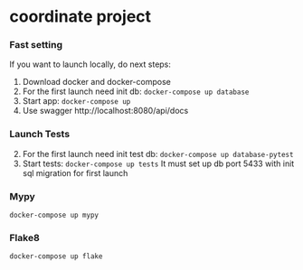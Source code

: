 # coordinate project
### Fast setting
If you want to launch locally, do next steps:
1. Download docker and docker-compose
2. For the first launch need init db: ```docker-compose up database```
3. Start app: ```docker-compose up```
3. Use swagger http://localhost:8080/api/docs

### Launch Tests
2. For the first launch need init test db: ```docker-compose up database-pytest```
2. Start tests: ```docker-compose up tests```
It must set up db port 5433 with init sql migration for first launch


### Mypy
```docker-compose up mypy```


### Flake8
```docker-compose up flake```